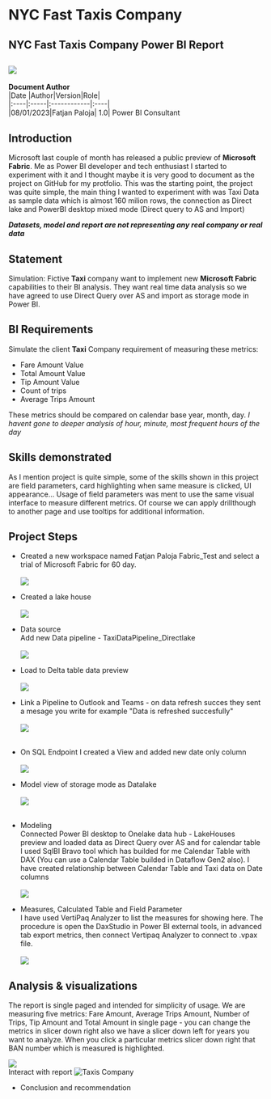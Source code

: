 
# **NYC Fast Taxis Company**
## **NYC Fast Taxis Company Power BI Report**

![](TaxiPhoto.jpg)
---
**Document Author**                                                   
|Date |Author|Version|Role|                   
|:----|:-----|:------------|:----|                                        
|08/01/2023|Fatjan Paloja| 1.0| Power BI Consultant 
## Introduction

Microsoft last couple of month has released a public preview of **Microsoft Fabric**. Me as Power BI developer and tech enthusiast I started to experiment with it and I thought maybe it is very good to document as the project on GitHub for my protfolio. This was the starting point, the project was quite simple, the main thing I wanted to experiment with was Taxi Data as sample data which is almost 160 milion rows, the connection as Direct lake and PowerBI desktop mixed mode (Direct query to AS and Import)

**_Datasets, model and report are not representing any real company or real data_**

## Statement

Simulation:
Fictive **Taxi** company want to implement new **Microsoft Fabric** capabilities to their BI analysis. They want real time data analysis so we have agreed to use Direct Query over AS and import as storage mode in Power BI.
  
## BI Requirements

Simulate the client **Taxi** Company requirement of measuring these metrics:
- Fare Amount Value
- Total Amount Value
- Tip Amount Value
- Count of trips
- Average Trips Amount

These metrics should be compared on calendar base year, month, day. _I havent gone to deeper analysis of hour, minute, most frequent hours of the day_
  
## Skills demonstrated

As I mention project is quite simple, some of the skills shown in this project are field parameters, card highlighting when same measure is clicked, UI appearance... Usage of field parameters was ment to use the same visual interface to measure different metrics. Of course we can apply drillthough to another page and use tooltips for additional information.
## Project Steps

- Created a new workspace named Fatjan Paloja Fabric_Test and select a trial of Microsoft Fabric for 60 day.
  <br />
  <br />
 ![](Workspace_settings.png)

- Created a lake house
  <br />
  <br />
 ![](LakeHouse.png)
- Data source
  <br />
  Add new Data pipeline - TaxiDataPipeline_Directlake
  <br />
  <br />
![](PipelineData.png)
- Load to Delta table data preview
  <br />
  <br />
  ![](DeltaTablePreview.png)

- Link a Pipeline to Outlook and Teams - on data refresh succes they sent a mesage you write for example "Data is refreshed succesfully"
  <br />
  <br />
  ![](PipelinetoTeams.png)
  <br />
  <br />
- On SQL Endpoint I created a View and added new date only column
  <br />
  <br />
  ![](SQl_endpoint.png)

- Model view of storage mode as Datalake
  <br />
  <br />
   ![](DirectLakePicture.png)
  <br />
  <br />

- Modeling
  <br />
  Connected Power BI desktop to Onelake data hub - LakeHouses preview and loaded data as Direct Query over AS and for calendar table I used SqlBI Bravo tool which has builded for me Calendar Table with DAX (You can use a Calendar Table builded in Dataflow Gen2 also). I have created relationship between Calendar Table and Taxi data on Date columns
  <br />
  <br />
![](DataModel.png)

- Measures, Calculated Table and Field Parameter
  <br />
  I have used VertiPaq Analyzer to list the measures for showing here. The procedure is open the DaxStudio in Power BI external tools, in advanced tab export metrics, then connect Vertipaq Analyzer to connect to .vpax file.
  <br />
  <br />
  ![](Measures.png)

## Analysis & visualizations

  The report is single paged and intended for simplicity of usage. We are measuring five metrics: Fare Amount, Average Trips Amount, Number of Trips, Tip Amount and Total Amount in single page - you can change the metrics in slicer down right also we have a slicer down left for years you want to analyze.
When you click a particular metrics slicer down right that BAN number which is measured is highlighted.
  <br />

   ![](Report.png)
    <br />
Interact with report 
![Taxis Company](https://img.shields.io/badge/Taxis%20Company-Power%20BI%20Report-ffbe0b?labelColor=7B88BF&style=flat&logo=PowerBI&logoColor=Yellow)

- Conclusion and recommendation

